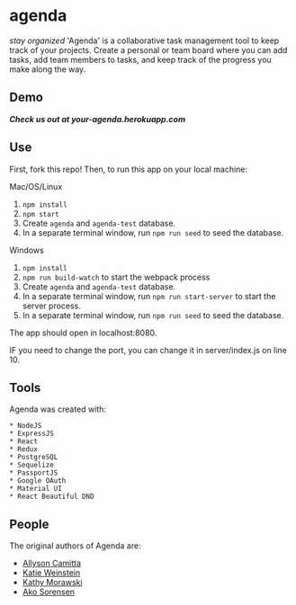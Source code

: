 # agenda

_stay organized_
'Agenda' is a collaborative task management tool to keep track of your projects. Create a personal or team board where you can add tasks, add team members to tasks, and keep track of the progress you make along the way.

## Demo

**_Check us out at your-agenda.herokuapp.com_**

## Use

First, fork this repo! Then, to run this app on your local machine:

Mac/OS/Linux

1.  `npm install`
2.  `npm start`
3.  Create `agenda` and `agenda-test` database.
4.  In a separate terminal window, run `npm run seed` to seed the database.

Windows

1.  `npm install`
2.  `npm run build-watch` to start the webpack process
3.  Create `agenda` and `agenda-test` database.
4.  In a separate terminal window, run `npm run start-server` to start the server process.
5.  In a separate terminal window, run `npm run seed` to seed the database.

The app should open in localhost:8080.

IF you need to change the port, you can change it in server/index.js on line 10.

## Tools

Agenda was created with:

```
* NodeJS
* ExpressJS
* React
* Redux
* PostgreSQL
* Sequelize
* PassportJS
* Google OAuth
* Material UI
* React Beautiful DND
```

## People

The original authors of Agenda are:

* [Allyson Camitta](https://github.com/camitta)
* [Katie Weinstein](https://github.com/katieweinstein)
* [Kathy Morawski](https://github.com/kmorawski94)
* [Ako Sorensen](https://github.com/akosorensen)

